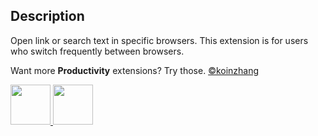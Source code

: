 ## Description

Open link or search text in specific browsers.
This extension is for users who switch frequently between browsers.

Want more **Productivity** extensions? Try those. [©koinzhang](https://www.raycast.com/koinzhang)

<a title="Install Copy Path Raycast Extension" href="https://www.raycast.com/koinzhang/copy-path#install">
<img height="64" style="height: 64px" src="https://assets.raycast.com/koinzhang/copy-path/install_button@2x.png" alt="">
</a><a title="Install Open Path Raycast Extension" href="https://www.raycast.com/koinzhang/open-path#install">
<img height="64" style="height: 64px" src="https://assets.raycast.com/koinzhang/open-path/install_button@2x.png" alt="">
</a>
